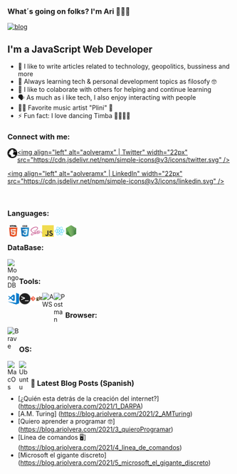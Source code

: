 ### What´s going on folks? I'm Ari 🙋🏻‍♂️

[![blog](https://img.shields.io/website?label=blog.ariolvera.com&style=for-the-badge&logo=appveyor&url=https%3A%2F%2Fblog.ariolvera.com)](https://blog.ariolvera.com)

## I'm a JavaScript Web Developer

- 🚀 I like to write articles related to technology, geopolitics, bussiness and more
- 🌳 Always learning tech & personal development topics as filosofy 🤓
- 👯 I like to colaborate with others for helping and continue learning
- 🗣 As much as i like tech, I also enjoy interacting with people
- 🤘🏻 Favorite music artist "Plini" 🎸
- ⚡ Fun fact: I love dancing Timba 💃🏻🕺🏻
  <br>

### Connect with me:

[<img align="left" alt="ariolvera.com" width="22px" src="https://raw.githubusercontent.com/iconic/open-iconic/master/svg/globe.svg" />][website]

[<img align="left" alt="aolveramx" | Twitter" width="22px" src="https://cdn.jsdelivr.net/npm/simple-icons@v3/icons/twitter.svg" />][twitter]

[<img align="left" alt="aolveramx" | LinkedIn" width="22px" src="https://cdn.jsdelivr.net/npm/simple-icons@v3/icons/linkedin.svg" />][linkedin]

<br>

### Languages:

<img align="left" alt="HTML5" width="26px" src="https://raw.githubusercontent.com/github/explore/80688e429a7d4ef2fca1e82350fe8e3517d3494d/topics/html/html.png" />
<img align="left" alt="CSS3" width="26px" src="https://raw.githubusercontent.com/github/explore/80688e429a7d4ef2fca1e82350fe8e3517d3494d/topics/css/css.png" />
<img align="left" alt="Sass" width="26px" src="https://raw.githubusercontent.com/github/explore/80688e429a7d4ef2fca1e82350fe8e3517d3494d/topics/sass/sass.png" />
<img align="left" alt="JavaScript" width="26px" src="https://raw.githubusercontent.com/github/explore/80688e429a7d4ef2fca1e82350fe8e3517d3494d/topics/javascript/javascript.png" />
<img align="left" alt="React" width="26px" src="https://raw.githubusercontent.com/github/explore/80688e429a7d4ef2fca1e82350fe8e3517d3494d/topics/react/react.png" />
<img align="left" alt="Node.js" width="26px" src="https://raw.githubusercontent.com/github/explore/80688e429a7d4ef2fca1e82350fe8e3517d3494d/topics/nodejs/nodejs.png" />
<br>

### DataBase:

<img align="left" alt="MongoDB" width="26px" src="https://img.shields.io/badge/MongoDB-4EA94B?style=for-the-badge&logo=mongodb&logoColor=white" />
<br>

### Tools:

<img align="left" alt="Visual Studio Code" width="26px" src="https://raw.githubusercontent.com/github/explore/80688e429a7d4ef2fca1e82350fe8e3517d3494d/topics/visual-studio-code/visual-studio-code.png" />
<img align="left" alt="Terminal" width="26px" src="https://raw.githubusercontent.com/github/explore/80688e429a7d4ef2fca1e82350fe8e3517d3494d/topics/terminal/terminal.png" />
<img align="left" alt="Git" width="26px" src="https://raw.githubusercontent.com/github/explore/80688e429a7d4ef2fca1e82350fe8e3517d3494d/topics/git/git.png" />
<img align="left" alt="AWS" width="26px" src="https://img.shields.io/badge/Amazon AWS-{232F3E}?style=for-the-badge&logo=amazonaws&logoColor=white" />
<img align="left" alt="Postman" width="26px" src="https://img.shields.io/badge/Postman-FF6C37?style=for-the-badge&logo=Postman&logoColor=white" />
<br>

### Browser:
<img align="left" alt="Brave" width="26px" src="https://img.shields.io/badge/Brave-FF1B2D?style=for-the-badge&logo=Brave&logoColor=white
" />
<br>

### OS:

<img align="left" alt="MacOs" width="26px" src="https://img.shields.io/badge/mac%20os-000000?style=for-the-badge&logo=apple&logoColor=white" />
<img align="left" alt="Ubuntu" width="26px" src="https://img.shields.io/badge/Ubuntu-E95420?style=for-the-badge&logo=ubuntu&logoColor=white" />
<br>

### 📕 Latest Blog Posts (Spanish)

* [¿Quién esta detrás de la creación del internet?] (https://blog.ariolvera.com/2021/1_DARPA)
* [A.M. Turing] (https://blog.ariolvera.com/2021/2_AMTuring)
* [Quiero aprender a programar 🤓] (https://blog.ariolvera.com/2021/3_quieroProgramar)
* [Línea de comandos 🖥] (https://blog.ariolvera.com/2021/4_linea_de_comandos)
* [Microsoft el gigante discreto] (https://blog.ariolvera.com/2021/5_microsoft_el_gigante_discreto)

<br />
<br />

[website]: https://ariolvera.com
[blog]: https://blog.ariolvera.com
[twitter]: https://twitter.com/ariolvera
[linkedin]: https://www.linkedin.com/in/aolveramx/
